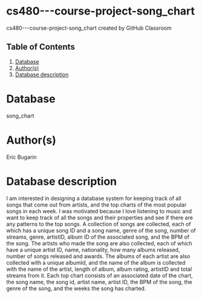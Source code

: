 # cs480---course-project-song_chart
cs480---course-project-song_chart created by GitHub Classroom
## Table of Contents
1. [Database](#database)
1. [Author(s)](#author)
1. [Database description](#description)
 
# Database
song_chart
# Author(s)
Eric Bugarin
# Database description
I am interested in designing a database system for keeping track of all songs
that come out from artists, and the top charts of the most popular songs in
each week. I was motivated because I love listening to music and want to keep
track of all the songs and their properties and see if there are any patterns to
the top songs. A collection of songs are collected, each of which has a unique
song ID and a song name, genre of the song, number of streams, genre, artistID, album
ID of the associated song, and the BPM of the song. The artists who made
the song are also collected, each of which have a unique artist ID, name,
nationality, how many albums released, number of songs released and awards.
The albums of each artist are also collected with a unique albumId, and the
name of the album is collected with the name of the artist,
length of album, album rating, artistID and total streams from it. Each top chart
consists of an associated date of the chart, the song name, the song id, artist
name, artist ID, the BPM of the song, the genre of the song, and the weeks the
song has charted.

